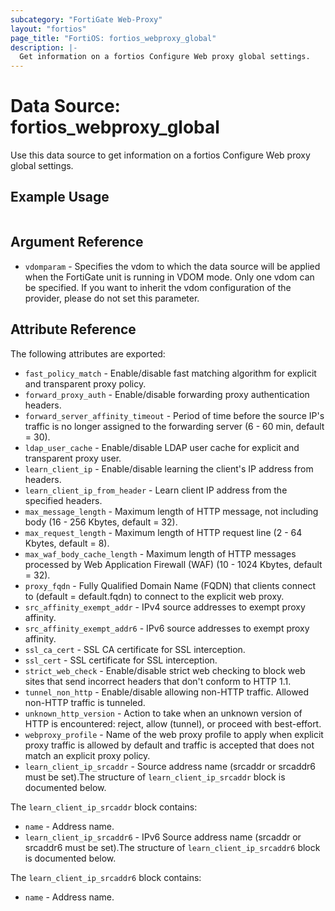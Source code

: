 ```yaml
---
subcategory: "FortiGate Web-Proxy"
layout: "fortios"
page_title: "FortiOS: fortios_webproxy_global"
description: |-
  Get information on a fortios Configure Web proxy global settings.
---
```


# Data Source: fortios_webproxy_global
Use this data source to get information on a fortios Configure Web proxy global settings.


## Example Usage

```hcl

```

## Argument Reference

* `vdomparam` - Specifies the vdom to which the data source will be applied when the FortiGate unit is running in VDOM mode. Only one vdom can be specified. If you want to inherit the vdom configuration of the provider, please do not set this parameter.

## Attribute Reference

The following attributes are exported:

* `fast_policy_match` - Enable/disable fast matching algorithm for explicit and transparent proxy policy.
* `forward_proxy_auth` - Enable/disable forwarding proxy authentication headers.
* `forward_server_affinity_timeout` - Period of time before the source IP's traffic is no longer assigned to the forwarding server (6 - 60 min, default = 30).
* `ldap_user_cache` - Enable/disable LDAP user cache for explicit and transparent proxy user.
* `learn_client_ip` - Enable/disable learning the client's IP address from headers.
* `learn_client_ip_from_header` - Learn client IP address from the specified headers.
* `max_message_length` - Maximum length of HTTP message, not including body (16 - 256 Kbytes, default = 32).
* `max_request_length` - Maximum length of HTTP request line (2 - 64 Kbytes, default = 8).
* `max_waf_body_cache_length` - Maximum length of HTTP messages processed by Web Application Firewall (WAF) (10 - 1024 Kbytes, default = 32).
* `proxy_fqdn` - Fully Qualified Domain Name (FQDN) that clients connect to (default = default.fqdn) to connect to the explicit web proxy.
* `src_affinity_exempt_addr` - IPv4 source addresses to exempt proxy affinity.
* `src_affinity_exempt_addr6` - IPv6 source addresses to exempt proxy affinity.
* `ssl_ca_cert` - SSL CA certificate for SSL interception.
* `ssl_cert` - SSL certificate for SSL interception.
* `strict_web_check` - Enable/disable strict web checking to block web sites that send incorrect headers that don't conform to HTTP 1.1.
* `tunnel_non_http` - Enable/disable allowing non-HTTP traffic. Allowed non-HTTP traffic is tunneled.
* `unknown_http_version` - Action to take when an unknown version of HTTP is encountered: reject, allow (tunnel), or proceed with best-effort.
* `webproxy_profile` - Name of the web proxy profile to apply when explicit proxy traffic is allowed by default and traffic is accepted that does not match an explicit proxy policy.
* `learn_client_ip_srcaddr` - Source address name (srcaddr or srcaddr6 must be set).The structure of `learn_client_ip_srcaddr` block is documented below.

The `learn_client_ip_srcaddr` block contains:

* `name` - Address name.
* `learn_client_ip_srcaddr6` - IPv6 Source address name (srcaddr or srcaddr6 must be set).The structure of `learn_client_ip_srcaddr6` block is documented below.

The `learn_client_ip_srcaddr6` block contains:

* `name` - Address name.
